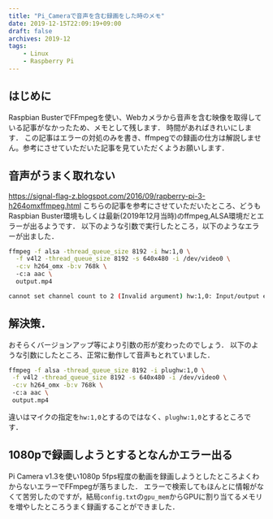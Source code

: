```yaml
---
title: "Pi_Cameraで音声を含む録画をした時のメモ"
date: 2019-12-15T22:09:19+09:00
draft: false
archives: 2019-12
tags: 
    - Linux
    - Raspberry Pi
---
```

## はじめに
Raspbian BusterでFFmpegを使い、Webカメラから音声を含む映像を取得している記事がなかったため、メモとして残します．
時間があればきれいにします．
この記事はエラーの対処のみを書き、ffmpegでの録画の仕方は解説しません。参考にさせていただいた記事を見ていただくようお願いします．


## 音声がうまく取れない
https://signal-flag-z.blogspot.com/2016/09/rapberry-pi-3-h264omxffmpeg.html
こちらの記事を参考にさせていただいたところ、どうもRaspbian Buster環境もしくは最新(2019年12月当時)のffmpeg,ALSA環境だとエラーが出るようです．
以下のような引数で実行したところ，以下のようなエラーが出ました．

```bash
ffmpeg -f alsa -thread_queue_size 8192 -i hw:1,0 \
  -f v4l2 -thread_queue_size 8192 -s 640x480 -i /dev/video0 \
  -c:v h264_omx -b:v 768k \  
  -c:a aac \
  output.mp4 
```  

```bash
cannot set channel count to 2 (Invalid argument) hw:1,0: Input/output error
```

## 解決策．
おそらくバージョンアップ等により引数の形が変わったのでしょう．
以下のような引数にしたところ、正常に動作して音声もとれていました．

```bash
ffmpeg -f alsa -thread_queue_size 8192 -i plughw:1,0 \
 -f v4l2 -thread_queue_size 8192 -s 640x480 -i /dev/video0 \
 -c:v h264_omx -b:v 768k \ 
 -c:a aac \
 output.mp4
```
違いはマイクの指定を`hw:1,0`とするのではなく、`plughw:1,0`とするところです．

## 1080pで録画しようとするとなんかエラー出る
Pi Camera v1.3を使い1080p 5fps程度の動画を録画しようとしたところよくわからないエラーでFFmpegが落ちました．
エラーで検索してもほんとに情報がなくて苦労したのですが，結局`config.txt`の`gpu_mem`からGPUに割り当てるメモリを増やしたところうまく録画することができました．